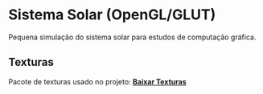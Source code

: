 # Sistema Solar (OpenGL/GLUT)

Pequena simulação do sistema solar para estudos de computação gráfica.

## Texturas
Pacote de texturas usado no projeto: **[Baixar Texturas]({{https://www.solarsystemscope.com/textures/}})**

